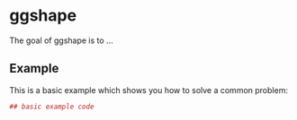 # ggshape

The goal of ggshape is to ...

## Example

This is a basic example which shows you how to solve a common problem:

``` r
## basic example code
```
